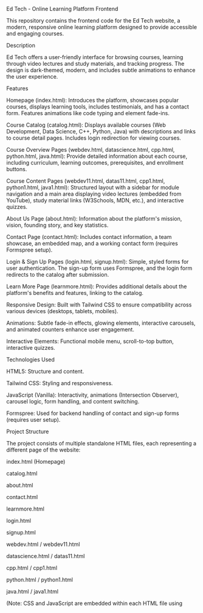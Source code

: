 Ed Tech - Online Learning Platform Frontend

This repository contains the frontend code for the Ed Tech website, a modern, responsive online learning platform designed to provide accessible and engaging courses.

Description

Ed Tech offers a user-friendly interface for browsing courses, learning through video lectures and study materials, and tracking progress. The design is dark-themed, modern, and includes subtle animations to enhance the user experience.

Features

Homepage (index.html): Introduces the platform, showcases popular courses, displays learning tools, includes testimonials, and has a contact form. Features animations like code typing and element fade-ins.

Course Catalog (catalog.html): Displays available courses (Web Development, Data Science, C++, Python, Java) with descriptions and links to course detail pages. Includes login redirection for viewing courses.

Course Overview Pages (webdev.html, datascience.html, cpp.html, python.html, java.html): Provide detailed information about each course, including curriculum, learning outcomes, prerequisites, and enrollment buttons.

Course Content Pages (webdev11.html, datas11.html, cpp1.html, python1.html, java1.html): Structured layout with a sidebar for module navigation and a main area displaying video lectures (embedded from YouTube), study material links (W3Schools, MDN, etc.), and interactive quizzes.

About Us Page (about.html): Information about the platform's mission, vision, founding story, and key statistics.

Contact Page (contact.html): Includes contact information, a team showcase, an embedded map, and a working contact form (requires Formspree setup).

Login & Sign Up Pages (login.html, signup.html): Simple, styled forms for user authentication. The sign-up form uses Formspree, and the login form redirects to the catalog after submission.

Learn More Page (learnmore.html): Provides additional details about the platform's benefits and features, linking to the catalog.

Responsive Design: Built with Tailwind CSS to ensure compatibility across various devices (desktops, tablets, mobiles).

Animations: Subtle fade-in effects, glowing elements, interactive carousels, and animated counters enhance user engagement.

Interactive Elements: Functional mobile menu, scroll-to-top button, interactive quizzes.

Technologies Used

HTML5: Structure and content.

Tailwind CSS: Styling and responsiveness.

JavaScript (Vanilla): Interactivity, animations (Intersection Observer), carousel logic, form handling, and content switching.

Formspree: Used for backend handling of contact and sign-up forms (requires user setup).

Project Structure

The project consists of multiple standalone HTML files, each representing a different page of the website:

index.html (Homepage)

catalog.html

about.html

contact.html

learnmore.html

login.html

signup.html

webdev.html / webdev11.html

datascience.html / datas11.html

cpp.html / cpp1.html

python.html / python1.html

java.html / java1.html

(Note: CSS and JavaScript are embedded within each HTML file using <style> and <script> tags, leveraging Tailwind CSS via CDN).

How to Run

Clone or download this repository.

Open the index.html file in your web browser.

Navigate through the different pages using the header/footer links and buttons.

Form Setup (Important)

The contact form (contact.html) and sign-up form (signup.html) rely on Formspree endpoints. To make them functional:

Create free accounts on formspree.io.

Create two separate forms in your Formspree dashboard.

Replace the placeholder action URLs in the <form> tags within contact.html and signup.html with your unique Formspree endpoint URLs.

Confirm your email address with Formspree.

Ensure the hidden _next input in signup.html points to the desired redirect page (index.html#catalog-section).

Contributing

Contributions, issues, and feature requests are welcome. Feel free to check issues page if you want to contribute.

This README was generated based on the project structure and features as of [Date - e.g., October 25, 2025].
